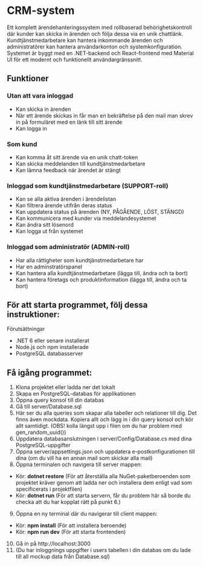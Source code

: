 # CRM-system
Ett komplett ärendehanteringssystem med rollbaserad behörighetskontroll där kunder kan skicka in ärenden och följa dessa via en unik chattlänk. Kundtjänstmedarbetare kan hantera inkommande ärenden och administratörer kan hantera användarkonton och systemkonfiguration. Systemet är byggt med en .NET-backend och React-frontend med Material UI för ett modernt och funktionellt användargränssnitt.

## Funktioner
### Utan att vara inloggad
- Kan skicka in ärenden
- När ett ärende skickas in får man en bekräftelse på den mail man skrev in på formuläret med en länk till sitt ärende
- Kan logga in

### Som kund
- Kan komma åt sitt ärende via en unik chatt-token
- Kan skicka meddelanden till kundtjänstmedarbetare 
- Kan lämna feedback när ärendet är stängt

### Inloggad som kundtjänstmedarbetare (SUPPORT-roll) 
- Kan se alla aktiva ärenden i ärendelistan
- Kan filtrera ärende utifrån deras status
- Kan uppdatera status på ärenden (NY, PÅGÅENDE, LÖST, STÄNGD)
- Kan kommunicera med kunder via meddelandesystemet
- Kan ändra sitt lösenord
- Kan logga ut från systemet

### Inloggad som administratör (ADMIN-roll)
- Har alla rättigheter som kundtjänstmedarbetare har
- Har en adminstratörspanel
- Kan hantera alla kundtjänstmedarbetare (lägga till, ändra och ta bort)
- Kan hantera företags och produktinformation (lägga till, ändra och ta bort)




## För att starta programmet, följ dessa instruktioner:
Förutsättningar
- .NET 6 eller senare installerat
- Node.js och npm installerade
- PostgreSQL databasserver

## Få igång programmet:
1. Klona projektet eller ladda ner det lokalt
2. Skapa en PostgreSQL-databas för applikationen
3. Öppna query konsol till din databas
4. Gå till server/Database.sql 
5. Här ser du alla queries som skapar alla tabeller och relationer till dig. Det finns även mockdata. Kopiera allt och lägg in i din query konsol och kör allt samtidigt. (OBS! kolla längst upp i filen om du har problem med gen_random_uuid())
6. Uppdatera databasanslutningen i server/Config/Database.cs med dina PostgreSQL-uppgifter
7. Öppna server/appsettings.json och uppdatera e-postkonfigurationen till dina (om du vill ha en annan mail som skickar alla mail)
8. Öppna terminalen och navigera till server mappen: 
- Kör: **dotnet restore** (För att återställa alla NuGet-paketberoenden som projektet kräver genom att ladda ner och installera dem enligt vad som specificerats i projektfilen)
- Kör: **dotnet run** (För att starta servern, får du problem här så borde du checka att du har kopplat rätt på punkt 6.)
9. Öppna en ny terminal där du navigerar till client mappen:
- Kör: **npm install** (För att installera beroende)
- Kör: **npm run dev** (För att starta frontenden)
10. Gå in på http://localhost:3000
11. (Du har inloggnings uppgifter i users tabellen i din databas om du lade till all mockup data från Database.sql)
